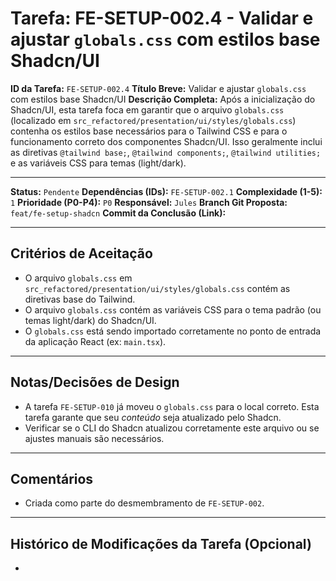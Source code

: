 # Tarefa: FE-SETUP-002.4 - Validar e ajustar `globals.css` com estilos base Shadcn/UI

**ID da Tarefa:** `FE-SETUP-002.4`
**Título Breve:** Validar e ajustar `globals.css` com estilos base Shadcn/UI
**Descrição Completa:**
Após a inicialização do Shadcn/UI, esta tarefa foca em garantir que o arquivo `globals.css` (localizado em `src_refactored/presentation/ui/styles/globals.css`) contenha os estilos base necessários para o Tailwind CSS e para o funcionamento correto dos componentes Shadcn/UI. Isso geralmente inclui as diretivas `@tailwind base;`, `@tailwind components;`, `@tailwind utilities;` e as variáveis CSS para temas (light/dark).

---

**Status:** `Pendente`
**Dependências (IDs):** `FE-SETUP-002.1`
**Complexidade (1-5):** `1`
**Prioridade (P0-P4):** `P0`
**Responsável:** `Jules`
**Branch Git Proposta:** `feat/fe-setup-shadcn`
**Commit da Conclusão (Link):**

---

## Critérios de Aceitação
- O arquivo `globals.css` em `src_refactored/presentation/ui/styles/globals.css` contém as diretivas base do Tailwind.
- O arquivo `globals.css` contém as variáveis CSS para o tema padrão (ou temas light/dark) do Shadcn/UI.
- O `globals.css` está sendo importado corretamente no ponto de entrada da aplicação React (ex: `main.tsx`).

---

## Notas/Decisões de Design
- A tarefa `FE-SETUP-010` já moveu o `globals.css` para o local correto. Esta tarefa garante que seu *conteúdo* seja atualizado pelo Shadcn.
- Verificar se o CLI do Shadcn atualizou corretamente este arquivo ou se ajustes manuais são necessários.

---

## Comentários
- Criada como parte do desmembramento de `FE-SETUP-002`.

---

## Histórico de Modificações da Tarefa (Opcional)
-
